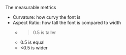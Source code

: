 The measurable metrics
* Curvature: how curvy the font is
* Aspect Ratio: how tall the font is compared to width
    * >0.5 is taller
    * 0.5 is equal
    * <0.5 is wider
